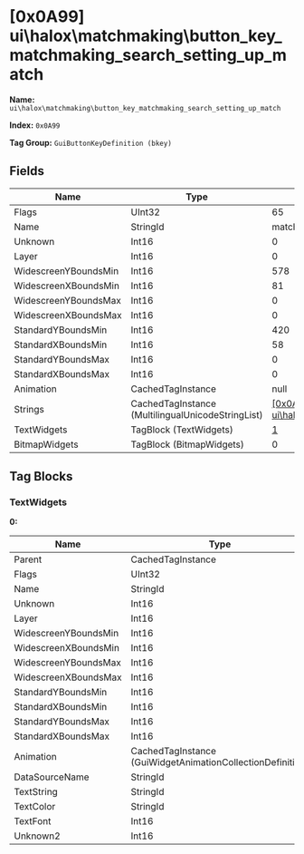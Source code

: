 # [0x0A99] ui\halox\matchmaking\button_key_matchmaking_search_setting_up_match

**Name:** ```ui\halox\matchmaking\button_key_matchmaking_search_setting_up_match```

**Index:** ```0x0A99```

**Tag Group:** ```GuiButtonKeyDefinition (bkey)```

## Fields

Name	| Type	| Value
---	|---	|---	|
Flags	|UInt32	|65
Name	|StringId	|matchmaking_search_setting_up_match
Unknown	|Int16	|0
Layer	|Int16	|0
WidescreenYBoundsMin	|Int16	|578
WidescreenXBoundsMin	|Int16	|81
WidescreenYBoundsMax	|Int16	|0
WidescreenXBoundsMax	|Int16	|0
StandardYBoundsMin	|Int16	|420
StandardXBoundsMin	|Int16	|58
StandardYBoundsMax	|Int16	|0
StandardXBoundsMax	|Int16	|0
Animation	|CachedTagInstance	|null
Strings	|CachedTagInstance (MultilingualUnicodeStringList)	|[[0x0A9A] ui\halox\matchmaking\strings_searching](../MultilingualUnicodeStringList/0A9A.md)
TextWidgets	|TagBlock (TextWidgets)	|[1](#textwidgets)
BitmapWidgets	|TagBlock (BitmapWidgets)	|0


## Tag Blocks

### TextWidgets

**0:**

Name	| Type	| Value
---	|---	|---	|
Parent	|CachedTagInstance	|null
Flags	|UInt32	|65545
Name	|StringId	|
Unknown	|Int16	|0
Layer	|Int16	|0
WidescreenYBoundsMin	|Int16	|-2
WidescreenXBoundsMin	|Int16	|0
WidescreenYBoundsMax	|Int16	|52
WidescreenXBoundsMax	|Int16	|1125
StandardYBoundsMin	|Int16	|0
StandardXBoundsMin	|Int16	|0
StandardYBoundsMax	|Int16	|0
StandardXBoundsMax	|Int16	|0
Animation	|CachedTagInstance (GuiWidgetAnimationCollectionDefinition)	|[[0x0A95] 0x00000A95](../GuiWidgetAnimationCollectionDefinition/0A95.md)
DataSourceName	|StringId	|
TextString	|StringId	|matchmaking_search_setting_up_match
TextColor	|StringId	|
TextFont	|Int16	|1
Unknown2	|Int16	|0



